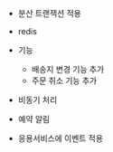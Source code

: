 
- 분산 트랜잭션 적용
- redis
- 기능 
    - 배송지 변경 기능 추가
    - 주문 취소 기능 추가
    
- 비동기 처리
 - 예약 알림
- 응용서비스에 이벤트 적용
